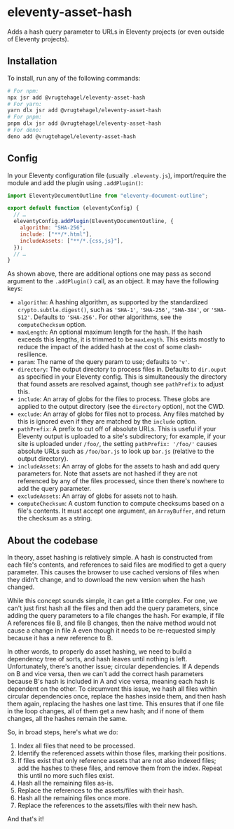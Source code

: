 # eleventy-asset-hash

Adds a hash query parameter to URLs in Eleventy projects (or even outside of
Eleventy projects).

## Installation

To install, run any of the following commands:

```bash
# For npm:
npx jsr add @vrugtehagel/eleventy-asset-hash
# For yarn:
yarn dlx jsr add @vrugtehagel/eleventy-asset-hash
# For pnpm:
pnpm dlx jsr add @vrugtehagel/eleventy-asset-hash
# For deno:
deno add @vrugtehagel/eleventy-asset-hash
```

## Config

In your Eleventy configuration file (usually `.eleventy.js`), import/require the
module and add the plugin using `.addPlugin()`:

```js
import EleventyDocumentOutline from "eleventy-document-outline";

export default function (eleventyConfig) {
  // …
  eleventyConfig.addPlugin(EleventyDocumentOutline, {
    algorithm: "SHA-256",
    include: ["**/*.html"],
    includeAssets: ["**/*.{css,js}"],
  });
  // …
}
```

As shown above, there are additional options one may pass as second argument to
the `.addPlugin()` call, as an object. It may have the following keys:

- `algorithm`: A hashing algorithm, as supported by the standardized
  `crypto.subtle.digest()`, such as `'SHA-1'`, `'SHA-256'`, `'SHA-384'`, or
  `'SHA-512'`. Defaults to `'SHA-256'`. For other algorithms, see the
  `computeChecksum` option.
- `maxLength`: An optional maximum length for the hash. If the hash exceeds this
  lengths, it is trimmed to be `maxLength`. This exists mostly to reduce the
  impact of the added hash at the cost of some clash-resilience.
- `param`: The name of the query param to use; defaults to `'v'`.
- `directory`: The output directory to process files in. Defaults to `dir.ouput`
  as specified in your Eleventy config. This is simultaneously the directory
  that found assets are resolved against, though see `pathPrefix` to adjust
  this.
- `include`: An array of globs for the files to process. These globs are applied
  to the output directory (see the `directory` option), not the CWD.
- `exclude`: An array of globs for files not to process. Any files matched by
  this is ignored even if they are matched by the `include` option.
- `pathPrefix`: A prefix to cut off of absolute URLs. This is useful if your
  Eleventy output is uploaded to a site's subdirectory; for example, if your
  site is uploaded under `/foo/`, the setting `pathPrefix: '/foo/'` causes
  absolute URLs such as `/foo/bar.js` to look up `bar.js` (relative to the
  output directory).
- `includeAssets`: An array of globs for the assets to hash and add query
  parameters for. Note that assets are not hashed if they are not referenced by
  any of the files processed, since then there's nowhere to add the query
  parameter.
- `excludeAssets`: An array of globs for assets not to hash.
- `computeChecksum`: A custom function to compute checksums based on a file's
  contents. It must accept one argument, an `ArrayBuffer`, and return the
  checksum as a string.

## About the codebase

In theory, asset hashing is relatively simple. A hash is constructed from each
file's contents, and references to said files are modified to get a query
parameter. This causes the browser to use cached versions of files when they
didn't change, and to download the new version when the hash changed.

While this concept sounds simple, it can get a little complex. For one, we can't
just first hash all the files and then add the query parameters, since adding
the query parameters to a file changes the hash. For example, if file A
references file B, and file B changes, then the naive method would not cause a
change in file A even though it needs to be re-requested simply because it has a
new reference to B.

In other words, to properly do asset hashing, we need to build a dependency tree
of sorts, and hash leaves until nothing is left. Unfortunately, there's another
issue; circular dependencies. If A depends on B and vice versa, then we can't
add the correct hash parameters because B's hash is included in A and vice
versa, meaning each hash is dependent on the other. To circumvent this issue, we
hash all files within circular dependencies once, replace the hashes inside
them, and then hash them again, replacing the hashes one last time. This ensures
that if one file in the loop changes, all of them get a new hash; and if none of
them changes, all the hashes remain the same.

So, in broad steps, here's what we do:

1. Index all files that need to be processed.
2. Identify the referenced assets within those files, marking their positions.
3. If files exist that only reference assets that are not also indexed files;
   add the hashes to these files, and remove them from the index. Repeat this
   until no more such files exist.
4. Hash all the remaining files as-is.
5. Replace the references to the assets/files with their hash.
6. Hash all the remaining files once more.
7. Replace the references to the assets/files with their new hash.

And that's it!
